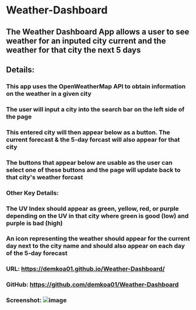 # Weather-Dashboard

## The Weather Dashboard App allows a user to see weather for an inputed city current and the weather for that city the next 5 days

## Details:
### This app uses the OpenWeatherMap API to obtain information on the weather in a given city
### The user will input a city into the search bar on the left side of the page
### This entered city will then appear below as a button. The current forecast & the 5-day forcast will also appear for that city
### The buttons that appear below are usable as the user can select one of these buttons and the page will update back to that city's weather forcast 

### Other Key Details:
### The UV Index should appear as green, yellow, red, or purple depending on the UV in that city where green is good (low) and purple is bad (high)
### An icon representing the weather should appear for the current day next to the city name and should also appear on each day of the 5-day forecast

### URL: https://demkoa01.github.io/Weather-Dashboard/
### GitHub: https://github.com/demkoa01/Weather-Dashboard

### Screenshot: ![image](https://user-images.githubusercontent.com/93881224/149674672-57cc865e-f482-47df-a387-5f535655a486.png)
 
